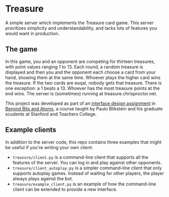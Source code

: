 # Treasure

A simple server which implements the Treasure card game. This server prioritizes simplicity 
and understandability, and lacks lots of features you would want in production. 


## The game
In this game, you and an opponent are competing for thirteen treasures, with point values ranging 1 to 13. Each round, a random treasure is displayed and then you and the opponent each choose a card from your hand, showing them at the same time. Whoever plays the higher card wins the treasure. If the two cards are euqal, nobody gets that treasure. There is one exception: a 1 beats a 13. Whoever has the most treasure points at the end wins. The server is (sometimes) running at treasure.chrisproctor.net. 

This project was developed as part of an [interface design assignment](http://beyondbitsandatoms.org/interface-design.html) in [Beyond Bits and Atoms](http://beyondbitsandatoms.org/), a course taught by Paulo Blikstein and his graduate scudents at Stanford and Teachers College. 

## Example clients
In addition to the server code, this repo contains three examples that might be useful if you're writing your own client:

- `treasure/client.py` is a command-line client that supports all the features of the server. You can log in and play against other opponents.
- `treasure/client_autoplay.py` is a simpler command-line client that only supports autoplay games. Instead of waiting for other players, the player always plays against the bot.
- `treasure/example_client.py` is an example of how the command-line client can be extended to provide a new interface.
